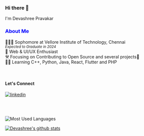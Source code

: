 ### Hi there 👋
I'm Devashree Pravakar

<!--
**devashree1923/devashree1923** is a ✨ _special_ ✨ repository because its `README.md` (this file) appears on your GitHub profile.

Here are some ideas to get you started:

- 🔭 I’m currently working on ...
- 🌱 I’m currently learning ...
- 👯 I’m looking to collaborate on ...
- 🤔 I’m looking for help with ...
- 💬 Ask me about ...
- 📫 How to reach me: ...
- 😄 Pronouns: ...
- ⚡ Fun fact: ...
-->

<h3 style="color:blue;" >About Me</h3>  
 <div>
 👨🏻‍🎓 Sophomore at Vellore Institute of Technology, Chennai<br>
  <small><em>Expected to Graduate in 2024</em></small>
<br>🤖 Web & UI/UX Enthusiast
<br>⚒️ Focusing on Contributing to Open Source and several projects💜
<br>👨‍💻 Learning C++, Python, Java, React, Flutter and PHP
 </div>
 <br><br>
 <p>
 <h4>Let's Connect</h4>
  <a href="https://www.linkedin.com/in/devashree-pravakar-1949291b7/" rel="nofollow noreferrer" target="_blank">
    <img src="https://img.shields.io/badge/-devashree-blue?style=flat-square&logo=Linkedin&logoColor=white&link=https://www.linkedin.com/in/devashree-pravakar-1949291b7/" alt="linkedin"></a>
<!--  <a href="https://github.com/devashree1923" rel="nofollow noreferrer">
    <img src="https://img.shields.io/github/followers/devashree1923?label=followers&style=social" alt="github"></a> -->
</p>

<br><br>
<!-- [![Top Langs](https://github-readme-stats.vercel.app/api/top-langs/?username=devashree1923)](https://github.com/anuraghazra/github-readme-stats) -->
![Most Used Languages](https://github-readme-stats.vercel.app/api/top-langs/?username=devashree1923&theme=dark&layout=compact)

[![Devashree's github stats](https://github-readme-stats.vercel.app/api?username=devashree1923&count_private=true&show_icons=true&theme=radical&hide_rank=false)](https://github.com/anuraghazra/github-readme-stats)
